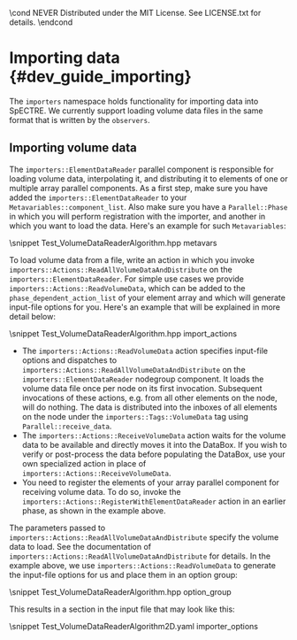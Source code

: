 \cond NEVER
Distributed under the MIT License.
See LICENSE.txt for details.
\endcond
# Importing data {#dev_guide_importing}

The `importers` namespace holds functionality for importing data into SpECTRE.
We currently support loading volume data files in the same format that is
written by the `observers`.

## Importing volume data

The `importers::ElementDataReader` parallel component is responsible for loading
volume data, interpolating it, and distributing it to elements of one or
multiple array parallel components. As a first step, make sure you have added
the `importers::ElementDataReader` to your `Metavariables::component_list`. Also
make sure you have a `Parallel::Phase` in which you will perform
registration with the importer, and another in which you want to load the data.
Here's an example for such `Metavariables`:

\snippet Test_VolumeDataReaderAlgorithm.hpp metavars

To load volume data from a file, write an action in which you invoke
`importers::Actions::ReadAllVolumeDataAndDistribute` on the
`importers::ElementDataReader`. For simple use cases we provide
`importers::Actions::ReadVolumeData`, which can be added to the
`phase_dependent_action_list` of your element array and which will generate
input-file options for you. Here's an example that will be explained in more
detail below:

\snippet Test_VolumeDataReaderAlgorithm.hpp import_actions

- The `importers::Actions::ReadVolumeData` action specifies input-file options
  and dispatches to `importers::Actions::ReadAllVolumeDataAndDistribute` on the
  `importers::ElementDataReader` nodegroup component. It loads the volume data
  file once per node on its first invocation. Subsequent invocations of these
  actions, e.g. from all other elements on the node, will do nothing. The data
  is distributed into the inboxes of all elements on the node under the
  `importers::Tags::VolumeData` tag using `Parallel::receive_data`.
- The `importers::Actions::ReceiveVolumeData` action waits for the volume data
  to be available and directly moves it into the DataBox. If you wish to verify
  or post-process the data before populating the DataBox, use your own
  specialized action in place of `importers::Actions::ReceiveVolumeData`.
- You need to register the elements of your array parallel component for
  receiving volume data. To do so, invoke the
  `importers::Actions::RegisterWithElementDataReader` action in an earlier
  phase, as shown in the example above.

The parameters passed to `importers::Actions::ReadAllVolumeDataAndDistribute`
specify the volume data to load. See the documentation of
`importers::Actions::ReadAllVolumeDataAndDistribute` for details. In the example
above, we use `importers::Actions::ReadVolumeData` to generate the input-file
options for us and place them in an option group:

\snippet Test_VolumeDataReaderAlgorithm.hpp option_group

This results in a section in the input file that may look like this:

\snippet Test_VolumeDataReaderAlgorithm2D.yaml importer_options
